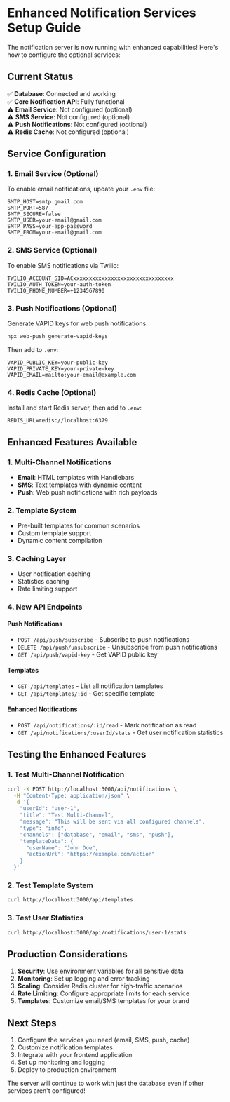 # Enhanced Notification Services Setup Guide

The notification server is now running with enhanced capabilities! Here's how to
configure the optional services:

## Current Status

✅ **Database**: Connected and working  
✅ **Core Notification API**: Fully functional  
⚠️ **Email Service**: Not configured (optional)  
⚠️ **SMS Service**: Not configured (optional)  
⚠️ **Push Notifications**: Not configured (optional)  
⚠️ **Redis Cache**: Not configured (optional)

## Service Configuration

### 1. Email Service (Optional)

To enable email notifications, update your `.env` file:

```env
SMTP_HOST=smtp.gmail.com
SMTP_PORT=587
SMTP_SECURE=false
SMTP_USER=your-email@gmail.com
SMTP_PASS=your-app-password
SMTP_FROM=your-email@gmail.com
```

### 2. SMS Service (Optional)

To enable SMS notifications via Twilio:

```env
TWILIO_ACCOUNT_SID=ACxxxxxxxxxxxxxxxxxxxxxxxxxxxxxxxx
TWILIO_AUTH_TOKEN=your-auth-token
TWILIO_PHONE_NUMBER=+1234567890
```

### 3. Push Notifications (Optional)

Generate VAPID keys for web push notifications:

```bash
npx web-push generate-vapid-keys
```

Then add to `.env`:

```env
VAPID_PUBLIC_KEY=your-public-key
VAPID_PRIVATE_KEY=your-private-key
VAPID_EMAIL=mailto:your-email@example.com
```

### 4. Redis Cache (Optional)

Install and start Redis server, then add to `.env`:

```env
REDIS_URL=redis://localhost:6379
```

## Enhanced Features Available

### 1. Multi-Channel Notifications

- **Email**: HTML templates with Handlebars
- **SMS**: Text templates with dynamic content
- **Push**: Web push notifications with rich payloads

### 2. Template System

- Pre-built templates for common scenarios
- Custom template support
- Dynamic content compilation

### 3. Caching Layer

- User notification caching
- Statistics caching
- Rate limiting support

### 4. New API Endpoints

#### Push Notifications

- `POST /api/push/subscribe` - Subscribe to push notifications
- `DELETE /api/push/unsubscribe` - Unsubscribe from push notifications
- `GET /api/push/vapid-key` - Get VAPID public key

#### Templates

- `GET /api/templates` - List all notification templates
- `GET /api/templates/:id` - Get specific template

#### Enhanced Notifications

- `POST /api/notifications/:id/read` - Mark notification as read
- `GET /api/notifications/:userId/stats` - Get user notification statistics

## Testing the Enhanced Features

### 1. Test Multi-Channel Notification

```bash
curl -X POST http://localhost:3000/api/notifications \
  -H "Content-Type: application/json" \
  -d '{
    "userId": "user-1",
    "title": "Test Multi-Channel",
    "message": "This will be sent via all configured channels",
    "type": "info",
    "channels": ["database", "email", "sms", "push"],
    "templateData": {
      "userName": "John Doe",
      "actionUrl": "https://example.com/action"
    }
  }'
```

### 2. Test Template System

```bash
curl http://localhost:3000/api/templates
```

### 3. Test User Statistics

```bash
curl http://localhost:3000/api/notifications/user-1/stats
```

## Production Considerations

1. **Security**: Use environment variables for all sensitive data
2. **Monitoring**: Set up logging and error tracking
3. **Scaling**: Consider Redis cluster for high-traffic scenarios
4. **Rate Limiting**: Configure appropriate limits for each service
5. **Templates**: Customize email/SMS templates for your brand

## Next Steps

1. Configure the services you need (email, SMS, push, cache)
2. Customize notification templates
3. Integrate with your frontend application
4. Set up monitoring and logging
5. Deploy to production environment

The server will continue to work with just the database even if other services
aren't configured!
